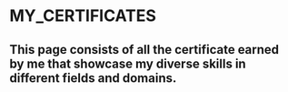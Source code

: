 # MY_CERTIFICATES
## This page consists of all the certificate earned by me that showcase my diverse skills in different fields and domains.

